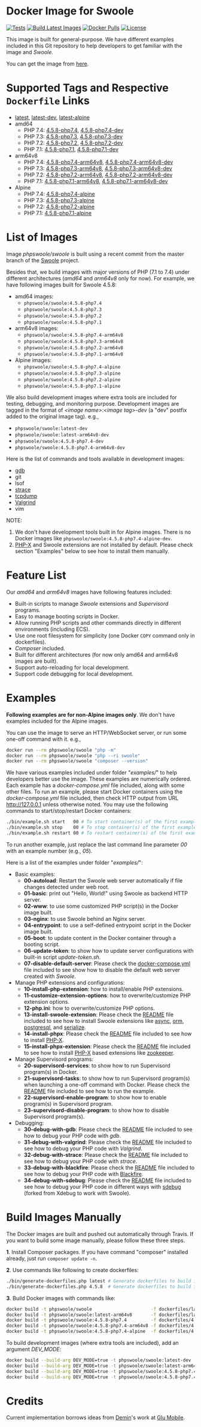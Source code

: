 # Docker Image for Swoole

[![Tests](https://github.com/swoole/docker-swoole/workflows/Tests/badge.svg)](https://github.com/swoole/docker-swoole/actions)
[![Build Latest Images](https://github.com/swoole/docker-swoole/workflows/Build%20Latest%20Images/badge.svg)](https://github.com/swoole/docker-swoole/actions)
[![Docker Pulls](https://img.shields.io/docker/pulls/phpswoole/swoole.svg)](https://hub.docker.com/r/phpswoole/swoole)
[![License](https://img.shields.io/badge/license-apache2-blue.svg)](https://github.com/swoole/docker-swoole/blob/master/LICENSE)

This image is built for general-purpose. We have different examples included in this Git repository to help developers
to get familiar with the image and _Swoole_.

You can get the image from [here](https://hub.docker.com/r/phpswoole/swoole).

# Supported Tags and Respective `Dockerfile` Links

* [latest](https://github.com/swoole/docker-swoole/blob/master/dockerfiles/latest/amd64/php8.0/Dockerfile), [latest-dev](https://github.com/swoole/docker-swoole/blob/master/dockerfiles/latest/amd64/php8.0/Dockerfile), [latest-alpine](https://github.com/swoole/docker-swoole/blob/master/dockerfiles/latest/alpine/php8.0/Dockerfile)
* amd64
    * PHP 7.4: [4.5.8-php7.4](https://github.com/swoole/docker-swoole/blob/master/dockerfiles/4.5.8/amd64/php7.4/Dockerfile), [4.5.8-php7.4-dev](https://github.com/swoole/docker-swoole/blob/master/dockerfiles/4.5.8/amd64/php7.4/Dockerfile)
    * PHP 7.3: [4.5.8-php7.3](https://github.com/swoole/docker-swoole/blob/master/dockerfiles/4.5.8/amd64/php7.3/Dockerfile), [4.5.8-php7.3-dev](https://github.com/swoole/docker-swoole/blob/master/dockerfiles/4.5.8/amd64/php7.3/Dockerfile)
    * PHP 7.2: [4.5.8-php7.2](https://github.com/swoole/docker-swoole/blob/master/dockerfiles/4.5.8/amd64/php7.2/Dockerfile), [4.5.8-php7.2-dev](https://github.com/swoole/docker-swoole/blob/master/dockerfiles/4.5.8/amd64/php7.2/Dockerfile)
    * PHP 7.1: [4.5.8-php7.1](https://github.com/swoole/docker-swoole/blob/master/dockerfiles/4.5.8/amd64/php7.1/Dockerfile), [4.5.8-php7.1-dev](https://github.com/swoole/docker-swoole/blob/master/dockerfiles/4.5.8/amd64/php7.1/Dockerfile)
* arm64v8
    * PHP 7.4: [4.5.8-php7.4-arm64v8](https://github.com/swoole/docker-swoole/blob/master/dockerfiles/4.5.8/arm64v8/php7.4/Dockerfile), [4.5.8-php7.4-arm64v8-dev](https://github.com/swoole/docker-swoole/blob/master/dockerfiles/4.5.8/arm64v8/php7.4/Dockerfile)
    * PHP 7.3: [4.5.8-php7.3-arm64v8](https://github.com/swoole/docker-swoole/blob/master/dockerfiles/4.5.8/arm64v8/php7.3/Dockerfile), [4.5.8-php7.3-arm64v8-dev](https://github.com/swoole/docker-swoole/blob/master/dockerfiles/4.5.8/arm64v8/php7.3/Dockerfile)
    * PHP 7.2: [4.5.8-php7.2-arm64v8](https://github.com/swoole/docker-swoole/blob/master/dockerfiles/4.5.8/arm64v8/php7.2/Dockerfile), [4.5.8-php7.2-arm64v8-dev](https://github.com/swoole/docker-swoole/blob/master/dockerfiles/4.5.8/arm64v8/php7.2/Dockerfile)
    * PHP 7.1: [4.5.8-php7.1-arm64v8](https://github.com/swoole/docker-swoole/blob/master/dockerfiles/4.5.8/arm64v8/php7.1/Dockerfile), [4.5.8-php7.1-arm64v8-dev](https://github.com/swoole/docker-swoole/blob/master/dockerfiles/4.5.8/arm64v8/php7.1/Dockerfile)
* Alpine
    * PHP 7.4: [4.5.8-php7.4-alpine](https://github.com/swoole/docker-swoole/blob/master/dockerfiles/4.5.8/alpine/php7.4/Dockerfile)
    * PHP 7.3: [4.5.8-php7.3-alpine](https://github.com/swoole/docker-swoole/blob/master/dockerfiles/4.5.8/alpine/php7.3/Dockerfile)
    * PHP 7.2: [4.5.8-php7.2-alpine](https://github.com/swoole/docker-swoole/blob/master/dockerfiles/4.5.8/alpine/php7.2/Dockerfile)
    * PHP 7.1: [4.5.8-php7.1-alpine](https://github.com/swoole/docker-swoole/blob/master/dockerfiles/4.5.8/alpine/php7.1/Dockerfile)

# List of Images

Image _phpswoole/swoole_ is built using a recent commit from the master branch of the [Swoole](https://github.com/swoole/swoole-src) project.

Besides that, we build images with major versions of PHP (7.1 to 7.4) under different architectures (_amd64_ and
_arm64v8_ only for now). For example, we have following images built for Swoole 4.5.8:

* amd64 images:
    * `phpswoole/swoole:4.5.8-php7.4`
    * `phpswoole/swoole:4.5.8-php7.3`
    * `phpswoole/swoole:4.5.8-php7.2`
    * `phpswoole/swoole:4.5.8-php7.1`
* arm64v8 images:
    * `phpswoole/swoole:4.5.8-php7.4-arm64v8`
    * `phpswoole/swoole:4.5.8-php7.3-arm64v8`
    * `phpswoole/swoole:4.5.8-php7.2-arm64v8`
    * `phpswoole/swoole:4.5.8-php7.1-arm64v8`
* Alpine images:
    * `phpswoole/swoole:4.5.8-php7.4-alpine`
    * `phpswoole/swoole:4.5.8-php7.3-alpine`
    * `phpswoole/swoole:4.5.8-php7.2-alpine`
    * `phpswoole/swoole:4.5.8-php7.1-alpine`

We also build development images where extra tools are included for testing, debugging, and monitoring purpose.
Development images are tagged in the format of _&lt;image name&gt;:&lt;image tag&gt;-dev_ (a "dev" postfix added to the
original image tag). e.g.,

* `phpswoole/swoole:latest-dev`
* `phpswoole/swoole:latest-arm64v8-dev`
* `phpswoole/swoole:4.5.8-php7.4-dev`
* `phpswoole/swoole:4.5.8-php7.4-arm64v8-dev`

Here is the list of commands and tools available in development images:

* [gdb](https://www.gnu.org/s/gdb)
* git
* lsof
* [strace](https://strace.io)
* [tcpdump](https://www.tcpdump.org)
* [Valgrind](http://www.valgrind.org)
* vim

NOTE:

1. We don't have development tools built in for Alpine images. There is no Docker images like `phpswoole/swoole:4.5.8-php7.4-alpine-dev`.
2. [PHP-X](https://github.com/swoole/phpx) and Swoole extensions are not installed by default. Please check section "Examples" below to see how to install them manually.

# Feature List

Our _amd64_ and _arm64v8_ images have following features included:

* Built-in scripts to manage _Swoole_ extensions and _Supervisord_ programs.
* Easy to manage booting scripts in Docker.
* Allow running PHP scripts and other commands directly in different environments (including ECS).
* Use one root filesystem for simplicity (one Docker `COPY` command only in dockerfiles).
* _Composer_ included.
* Built for different architectures (for now only amd64 and arm64v8 images are built).
* Support auto-reloading for local development.
* Support code debugging for local development.

# Examples

**Following examples are for non-Alpine images only**. We don't have examples included for the Alpine images.

You can use the image to serve an HTTP/WebSocket server, or run some one-off command with it. e.g.,

```bash
docker run --rm phpswoole/swoole "php -m"
docker run --rm phpswoole/swoole "php --ri swoole"
docker run --rm phpswoole/swoole "composer --version"
```

We have various examples included under folder "_examples/_" to help developers better use the image. These examples are
numerically ordered. Each example has a _docker-compose.yml_ file included, along with some other files. To run an
example, please start Docker containers using the _docker-compose.yml_ file included, then check HTTP output from URL
http://127.0.0.1 unless otherwise noted. You may use the following commands to start/stop/restart Docker containers:

```bash
./bin/example.sh start   00 # To start container(s) of the first example.
./bin/example.sh stop    00 # To stop container(s) of the first example.
./bin/example.sh restart 00 # To restart container(s) of the first example.
```

To run another example, just replace the last command line parameter _00_ with an example number (e.g., _05_).

Here is a list of the examples under folder "_examples/_":

* Basic examples:
    * **00-autoload**: Restart the Swoole web server automatically if file changes detected under web root.
    * **01-basic**: print out "Hello, World!" using Swoole as backend HTTP server.
    * **02-www**: to use some customized PHP script(s) in the Docker image built.
    * **03-nginx**: to use Swoole behind an Nginx server.
    * **04-entrypoint**: to use a self-defined entrypoint script in the Docker image built.
    * **05-boot**: to update content in the Docker container through a booting script.
    * **06-update-token**: to show how to update server configurations with built-in script _update-token.sh_.
    * **07-disable-default-server**: Please check the [docker-compose.yml](https://github.com/swoole/docker-swoole/blob/master/examples/07-disable-default-server/docker-compose.yml) file included to see show how to disable the default web server created with _Swoole_.
* Manage PHP extensions and configurations:
    * **10-install-php-extension**: how to install/enable PHP extensions.
    * **11-customize-extension-options**: how to overwrite/customize PHP extension options.
    * **12-php.ini**: how to overwrite/customize PHP options.
    * **13-install-swoole-extension**: Please check the [README](https://github.com/swoole/docker-swoole/tree/master/examples/13-install-swoole-extension) file included to see how to install Swoole extensions like [async](https://github.com/swoole/ext-async), [orm](https://github.com/swoole/ext-orm), [postgresql](https://github.com/swoole/ext-postgresql), and [serialize](https://github.com/swoole/ext-serialize).
    * **14-install-phpx**: Please check the [README](https://github.com/swoole/docker-swoole/tree/master/examples/14-install-phpx) file included to see how to install [PHP-X](https://github.com/swoole/phpx).
    * **15-install-phpx-extension**: Please check the [README](https://github.com/swoole/docker-swoole/tree/master/examples/15-install-phpx-extension) file included to see how to install [PHP-X](https://github.com/swoole/phpx) based extensions like [zookeeper](https://github.com/swoole/ext-zookeeper).
* Manage Supervisord programs:
    * **20-supervisord-services**: to show how to run Supervisord program(s) in Docker.
    * **21-supervisord-tasks**: to show how to run Supervisord program(s) when launching a one-off command with Docker. Please check the [README](https://github.com/swoole/docker-swoole/tree/master/examples/21-supervisord-tasks) file included to see how to run the example.
    * **22-supervisord-enable-program**: to show how to enable program(s) in Supervisord program.
    * **23-supervisord-disable-program**: to show how to disable Supervisord program(s).
* Debugging:
    * **30-debug-with-gdb**: Please check the [README](https://github.com/swoole/docker-swoole/tree/master/examples/30-debug-with-gdb) file included to see how to debug your PHP code with _gdb_.
    * **31-debug-with-valgrind**: Please check the [README](https://github.com/swoole/docker-swoole/tree/master/examples/31-debug-with-valgrind) file included to see how to debug your PHP code with _Valgrind_.
    * **32-debug-with-strace**: Please check the [README](https://github.com/swoole/docker-swoole/tree/master/examples/32-debug-with-strace) file included to see how to debug your PHP code with _strace_.
    * **33-debug-with-blackfire**: Please check the [README](https://github.com/swoole/docker-swoole/tree/master/examples/33-debug-with-blackfire) file included to see how to debug your PHP code with [Blackfire](https://blackfire.io).
    * **34-debug-with-sdebug**: Please check the [README](https://github.com/swoole/docker-swoole/tree/master/examples/34-debug-with-sdebug) file included to see how to debug your PHP code in different ways with [sdebug](https://github.com/swoole/sdebug) (forked from Xdebug to work with Swoole).

# Build Images Manually

The Docker images are built and pushed out automatically through Travis. If you want to build some image manually, please
follow these three steps.

**1**. Install Composer packages. If you have command "composer" installed already, just run `composer update -n`.

**2**. Use commands like following to create dockerfiles:

```bash
./bin/generate-dockerfiles.php latest # Generate dockerfiles to build images from the master branch of Swoole.
./bin/generate-dockerfiles.php 4.5.8  # Generate dockerfiles to build images for Swoole 4.5.8.
```

**3**. Build Docker images with commands like:

```bash
docker build -t phpswoole/swoole                      -f dockerfiles/latest/amd64/php7.4/Dockerfile   .
docker build -t phpswoole/swoole:latest-arm64v8       -f dockerfiles/latest/arm64v8/php7.4/Dockerfile .
docker build -t phpswoole/swoole:4.5.8-php7.4         -f dockerfiles/4.5.8/amd64/php7.4/Dockerfile    .
docker build -t phpswoole/swoole:4.5.8-php7.4-arm64v8 -f dockerfiles/4.5.8/arm64v8/php7.4/Dockerfile  .
docker build -t phpswoole/swoole:4.5.8-php7.4-alpine  -f dockerfiles/4.5.8/alpine/php7.4/Dockerfile   .
```

To build development images (where extra tools are included), add an argument _DEV_MODE_:

```bash
docker build --build-arg DEV_MODE=true -t phpswoole/swoole:latest-dev               -f dockerfiles/latest/amd64/php7.4/Dockerfile   .
docker build --build-arg DEV_MODE=true -t phpswoole/swoole:latest-arm64v8-dev       -f dockerfiles/latest/arm64v8/php7.4/Dockerfile .
docker build --build-arg DEV_MODE=true -t phpswoole/swoole:4.5.8-php7.4-dev         -f dockerfiles/4.5.8/amd64/php7.4/Dockerfile    .
docker build --build-arg DEV_MODE=true -t phpswoole/swoole:4.5.8-php7.4-arm64v8-dev -f dockerfiles/4.5.8/arm64v8/php7.4/Dockerfile  .
```

# Credits

Current implementation borrows ideas from [Demin](https://github.com/deminy)'s work at [Glu Mobile](https://glu.com).
